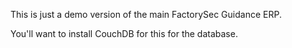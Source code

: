 This is just a demo version of the main FactorySec Guidance ERP.

You'll want to install CouchDB for this for the database.
